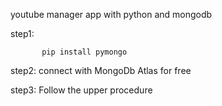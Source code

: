                          
 youtube manager app with python and mongodb

step1:                

           pip install pymongo 

step2:   connect with MongoDb Atlas for free 

step3:   Follow the upper procedure 
